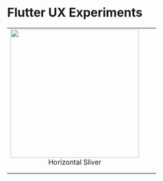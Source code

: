 # Flutter UX Experiments

| | | |
|:-------------------------:|:-------------------------:|:-------------------------:|
|<img width="300" align="center" src="../assets/recordings/sliver_horizontal_list.gif?raw=true"> <br> Horizontal Sliver |||
||||
||||

